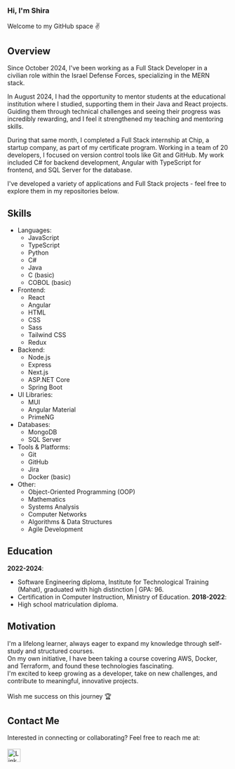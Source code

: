### Hi, I'm Shira
Welcome to my GitHub space ✌️

## Overview
Since October 2024, I've been working as a Full Stack Developer in a civilian role within the Israel Defense Forces, specializing in the MERN stack.
<br>

In August 2024, I had the opportunity to mentor students at the educational institution where I studied, supporting them in their Java and React projects. Guiding them through technical challenges and seeing their progress was incredibly rewarding, and I feel it strengthened my teaching and mentoring skills.<br>

During that same month, I completed a Full Stack internship at Chip, a startup company, as part of my certificate program. Working in a team of 20 developers, I focused on version control tools like Git and GitHub. My work included C# for backend development, Angular with TypeScript for frontend, and SQL Server for the database.<br>

I've developed a variety of applications and Full Stack projects - feel free to explore them in my repositories below.<br>

## Skills
- Languages:
  - JavaScript
  - TypeScript
  - Python
  - C#
  - Java
  - C (basic)
  - COBOL (basic)
- Frontend:
  - React
  - Angular
  - HTML
  - CSS
  - Sass
  - Tailwind CSS
  - Redux
- Backend:
  - Node.js
  - Express
  - Next.js
  - ASP.NET Core
  - Spring Boot
- UI Libraries:
  - MUI
  - Angular Material
  - PrimeNG
- Databases:
  - MongoDB
  - SQL Server
- Tools & Platforms:
  - Git
  - GitHub
  - Jira
  - Docker (basic)
- Other:
  - Object-Oriented Programming (OOP)
  - Mathematics
  - Systems Analysis
  - Computer Networks
  - Algorithms & Data Structures
  - Agile Development

## Education
**2022-2024**:
  - Software Engineering diploma, Institute for Technological Training (Mahat), graduated with high distinction | GPA: 96.
  - Certification in Computer Instruction, Ministry of Education.
**2018-2022**:
  - High school matriculation diploma.

## Motivation
I'm a lifelong learner, always eager to expand my knowledge through self-study and structured courses.<br>
On my own initiative, I have been taking a course covering AWS, Docker, and Terraform, and found these technologies fascinating.<br>
I'm excited to keep growing as a developer, take on new challenges, and contribute to meaningful, innovative projects. <br><br>
Wish me success on this journey 🏆

## Contact Me
Interested in connecting or collaborating? Feel free to reach me at: <br><br>
<a href="https://www.linkedin.com/in/shirabiton/">
  <img src="https://img.shields.io/badge/LinkedIn-%230077B5.svg?style=for-the-badge&logo=linkedin&logoColor=white" alt="LinkedIn" style="height: 30px;">
</a>
